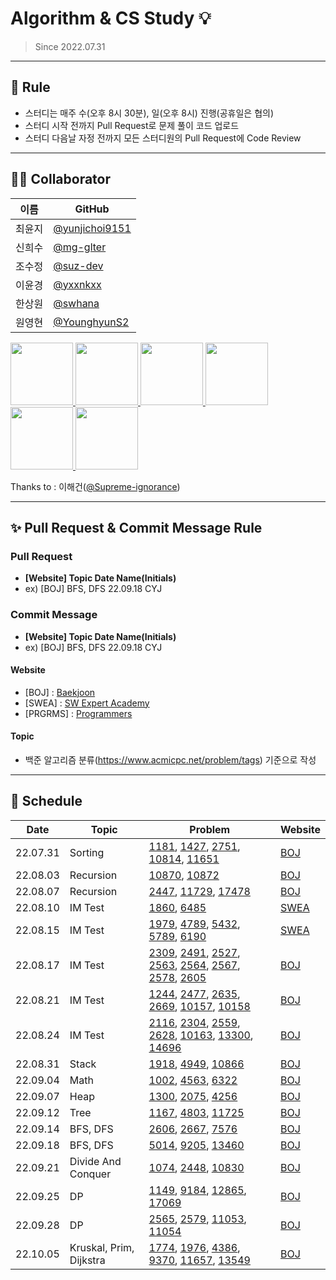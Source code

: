 # Algorithm & CS Study 💡

> Since 2022.07.31

---

## 🌳 Rule
- 스터디는 매주 수(오후 8시 30분), 일(오후 8시) 진행(공휴일은 협의)
- 스터디 시작 전까지 Pull Request로 문제 풀이 코드 업로드
- 스터디 다음날 자정 전까지 모든 스터디원의 Pull Request에 Code Review

---

## 👨‍💻 Collaborator

| 이름   | GitHub                                         |
| ------ | ---------------------------------------------- |
| 최윤지 | [@yunjichoi9151](https://github.com/yunjichoi9151) |
| 신희수 | [@mg-glter](https://github.com/mg-glter) |
| 조수정 | [@suz-dev](https://github.com/suz-dev) |
| 이윤경 | [@yxxnkxx](https://github.com/yxxnkxx) |
| 한상원 | [@swhana](https://github.com/swhana) |
| 원영현 | [@YounghyunS2](https://github.com/YounghyunS2) |

<p>
<a href="https://github.com/yunjichoi9151">
  <img src="https://github.com/yunjichoi9151.png" width="100">
</a>
<a href="https://github.com/mg-glter">
  <img src="https://github.com/mg-glter.png" width="100">
</a>
<a href="https://github.com/suz-dev">
  <img src="https://github.com/suz-dev.png" width="100">
</a>
<a href="https://github.com/yxxnkxx">
  <img src="https://github.com/yxxnkxx.png" width="100">
</a>
<a href="https://github.com/swhana">
  <img src="https://github.com/swhana.png" width="100">
</a>
<a href="https://github.com/YounghyunS2">
  <img src="https://github.com/YounghyunS2.png" width="100">
</a>
</p>

Thanks to : 이해건([@Supreme-ignorance](https://github.com/Supreme-ignorance))

---

## ✨ Pull Request & Commit Message Rule
### Pull Request
- **[Website] Topic Date Name(Initials)**
- ex) [BOJ] BFS, DFS 22.09.18 CYJ
### Commit Message
- **[Website] Topic Date Name(Initials)**
- ex) [BOJ] BFS, DFS 22.09.18 CYJ
#### Website
- [BOJ] : [Baekjoon](https://www.acmicpc.net/)
- [SWEA] : [SW Expert Academy](https://swexpertacademy.com/main/main.do)
- [PRGRMS] : [Programmers](https://programmers.co.kr/)
#### Topic
- 백준 알고리즘 분류(https://www.acmicpc.net/problem/tags) 기준으로 작성

---

## 📅 Schedule

| **Date** | **Topic**          | **Problem**                                                   | **Website** |
| -------- | ------------------- | ------------------------------------------------------------ | ------------- |
| 22.07.31 | Sorting            | [1181](https://www.acmicpc.net/problem/1181), [1427](https://www.acmicpc.net/problem/1427), [2751](https://www.acmicpc.net/problem/2751), [10814](https://www.acmicpc.net/problem/10814), [11651](https://www.acmicpc.net/problem/11651) |    [BOJ](https://www.acmicpc.net/)   |
| 22.08.03 | Recursion            | [10870](https://www.acmicpc.net/problem/10870), [10872](https://www.acmicpc.net/problem/10872)   |    [BOJ](https://www.acmicpc.net/)   |
| 22.08.07 | Recursion            | [2447](https://www.acmicpc.net/problem/2447), [11729](https://www.acmicpc.net/problem/11729), [17478](https://www.acmicpc.net/problem/17478) |    [BOJ](https://www.acmicpc.net/)   |
| 22.08.10 | IM Test            | [1860](https://swexpertacademy.com/main/code/problem/problemDetail.do?contestProbId=AV5LsaaqDzYDFAXc&), [6485](https://swexpertacademy.com/main/code/problem/problemDetail.do?contestProbId=AWczm7QaACgDFAWn) |    [SWEA](https://swexpertacademy.com/main/main.do)   |
| 22.08.15 | IM Test            | [1979](https://swexpertacademy.com/main/code/problem/problemDetail.do?contestProbId=AV5PuPq6AaQDFAUq), [4789](https://swexpertacademy.com/main/code/problem/problemDetail.do?contestProbId=AWS2dSgKA8MDFAVT), [5432](https://swexpertacademy.com/main/code/problem/problemDetail.do?contestProbId=AWVl47b6DGMDFAXm), [5789](https://swexpertacademy.com/main/code/problem/problemDetail.do?contestProbId=AWYygN36Qn8DFAVm), [6190](https://swexpertacademy.com/main/code/problem/problemDetail.do?contestProbId=AWcPjEuKAFgDFAU4)|    [SWEA](https://swexpertacademy.com/main/main.do)   |
| 22.08.17 | IM Test            | [2309](https://www.acmicpc.net/problem/2309), [2491](https://www.acmicpc.net/problem/2491), [2527](https://www.acmicpc.net/problem/2527), [2563](https://www.acmicpc.net/problem/2563), [2564](https://www.acmicpc.net/problem/2564), [2567](https://www.acmicpc.net/problem/2567), [2578](https://www.acmicpc.net/problem/2578), [2605](https://www.acmicpc.net/problem/2605) |    [BOJ](https://www.acmicpc.net/)   |
| 22.08.21 | IM Test            | [1244](https://www.acmicpc.net/problem/1244), [2477](https://www.acmicpc.net/problem/2477), [2635](https://www.acmicpc.net/problem/2635), [2669](https://www.acmicpc.net/problem/2669), [10157](https://www.acmicpc.net/problem/10157), [10158](https://www.acmicpc.net/problem/10158) |    [BOJ](https://www.acmicpc.net/)   |
| 22.08.24 | IM Test            | [2116](https://www.acmicpc.net/problem/2116), [2304](https://www.acmicpc.net/problem/2304), [2559](https://www.acmicpc.net/problem/2559), [2628](https://www.acmicpc.net/problem/2628), [10163](https://www.acmicpc.net/problem/10163), [13300](https://www.acmicpc.net/problem/13300), [14696](https://www.acmicpc.net/problem/14696) |    [BOJ](https://www.acmicpc.net/)   |
| 22.08.31 | Stack            | [1918](https://www.acmicpc.net/problem/1918), [4949](https://www.acmicpc.net/problem/4949), [10866](https://www.acmicpc.net/problem/10866) |    [BOJ](https://www.acmicpc.net/)   |
| 22.09.04 | Math            | [1002](https://www.acmicpc.net/problem/1002), [4563](https://www.acmicpc.net/problem/4563), [6322](https://www.acmicpc.net/problem/6322) |    [BOJ](https://www.acmicpc.net/)   |
| 22.09.07 | Heap            | [1300](https://www.acmicpc.net/problem/1300), [2075](https://www.acmicpc.net/problem/2075), [4256](https://www.acmicpc.net/problem/4256) |    [BOJ](https://www.acmicpc.net/)   |
| 22.09.12 | Tree            | [1167](https://www.acmicpc.net/problem/1167), [4803](https://www.acmicpc.net/problem/4803), [11725](https://www.acmicpc.net/problem/11725) |    [BOJ](https://www.acmicpc.net/)   |
| 22.09.14 | BFS, DFS        | [2606](https://www.acmicpc.net/problem/2606), [2667](https://www.acmicpc.net/problem/2667), [7576](https://www.acmicpc.net/problem/7576) |    [BOJ](https://www.acmicpc.net/)   |
| 22.09.18 | BFS, DFS        | [5014](https://www.acmicpc.net/problem/5014), [9205](https://www.acmicpc.net/problem/9205), [13460](https://www.acmicpc.net/problem/13460) |    [BOJ](https://www.acmicpc.net/)   |
| 22.09.21 | Divide And Conquer | [1074](https://www.acmicpc.net/problem/1074), [2448](https://www.acmicpc.net/problem/2448), [10830](https://www.acmicpc.net/problem/10830) |    [BOJ](https://www.acmicpc.net/)   |
| 22.09.25 | DP              | [1149](https://www.acmicpc.net/problem/1149), [9184](https://www.acmicpc.net/problem/9184), [12865](https://www.acmicpc.net/problem/12865), [17069](https://www.acmicpc.net/problem/17069) |    [BOJ](https://www.acmicpc.net/)   |
| 22.09.28 | DP              | [2565](https://www.acmicpc.net/problem/2565), [2579](https://www.acmicpc.net/problem/2579), [11053](https://www.acmicpc.net/problem/11053), [11054](https://www.acmicpc.net/problem/11054) |    [BOJ](https://www.acmicpc.net/)   |
| 22.10.05 | Kruskal, Prim, Dijkstra | [1774](https://www.acmicpc.net/problem/1774), [1976](https://www.acmicpc.net/problem/1976), [4386](https://www.acmicpc.net/problem/4386), [9370](https://www.acmicpc.net/problem/9370), [11657](https://www.acmicpc.net/problem/11657), [13549](https://www.acmicpc.net/problem/13549) |    [BOJ](https://www.acmicpc.net/)   |

